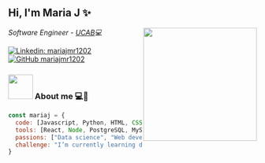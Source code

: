 <h2> Hi, I'm Maria J ✨ </h2>
<img align='right' src="https://pbs.twimg.com/profile_images/1401661536150736900/7JorpkEO_400x400.jpg" width="230">
<p><em>Software Engineer - <a href="https://www.ucab.edu.ve/">UCAB</a>💻</br></em></p>

[![Linkedin: mariajmr1202](https://img.shields.io/badge/-mariajmr1202-blue?style=flat-square&logo=Linkedin&logoColor=white&link=https://www.linkedin.com/in/mariajmr1202/)](https://www.linkedin.com/in/mariajmr1202/)
[![GitHub mariajmr1202](https://img.shields.io/github/followers/mariajmr1202?label=follow&style=social)](https://github.com/mariajmr1202)

### <img src="https://media.giphy.com/media/VgCDAzcKvsR6OM0uWg/giphy.gif" width="50"> About me 💻🔨

```javascript
const mariaj = {
  code: [Javascript, Python, HTML, CSS, Java, C, SQL],
  tools: [React, Node, PostgreSQL, MySQL],
  passions: ["Data science", "Web development"].
  challenge: "I’m currently learning data science"
}
```

<!--
**mariajmr1202/mariajmr1202** is a ✨ _special_ ✨ repository because its `README.md` (this file) appears on your GitHub profile.

Here are some ideas to get you started:

- 🔭 I’m currently working on ...
- 🌱 I’m currently learning ...
- 👯 I’m looking to collaborate on ...
- 🤔 I’m looking for help with ...
- 💬 Ask me about ...
- 📫 How to reach me: ...
- 😄 Pronouns: ...
- ⚡ Fun fact: ...
-->
